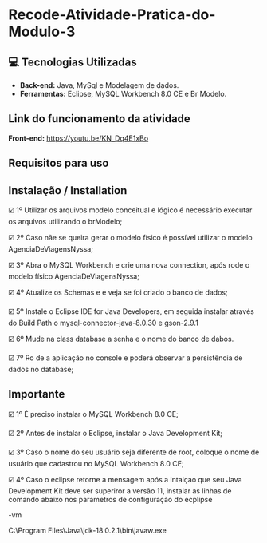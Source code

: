 # Recode-Atividade-Pratica-do-Modulo-3

## :computer: Tecnologias Utilizadas

* **Back-end:** Java, MySql e Modelagem de dados.
* **Ferramentas:** Eclipse, MySQL Workbench 8.0 CE e Br Modelo.

## Link do funcionamento da atividade

**Front-end:** https://youtu.be/KN_Dq4E1xBo

## Requisitos para uso

## Instalação / Installation


☑️ 1º Utilizar os arquivos modelo conceitual e lógico é necessário executar os arquivos utilizando o brModelo;

☑️ 2º Caso nãe se queira gerar o modelo físico é possível utilizar o modelo AgenciaDeViagensNyssa;

☑️ 3º Abra o MySQL Workbench e crie uma nova connection, após rode o modelo físico AgenciaDeViagensNyssa;

☑️ 4º Atualize os Schemas e e veja se foi criado o banco de dados;

☑️ 5º Instale o Eclipse IDE for Java Developers, em seguida instalar através do Build Path o mysql-connector-java-8.0.30 e gson-2.9.1  

☑️ 6º Mude na class database a senha e o nome do banco de dabos.

☑️ 7º Ro de a aplicação no console e poderá observar a persistência de dados no database;

## Importante

☑️ 1º É preciso instalar o MySQL Workbench 8.0 CE;

☑️ 2º Antes de instalar o Eclipse, instalar o Java Development Kit;

☑️ 3º Caso o nome do seu usuário seja diferente de root, coloque o nome de usuário que cadastrou no  MySQL Workbench 8.0 CE;

☑️ 4º Caso o eclipse retorne a mensagem após a intalçao que seu Java Development Kit deve ser superiror a versão 11,
instalar as linhas de comando abaixo nos parametros de configuração do ecplipse

<p>-vm
<p>C:\Program Files\Java\jdk-18.0.2.1\bin\javaw.exe